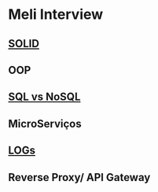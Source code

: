 # Meli Interview
## [SOLID](https://github.com/alrtas/alrtas.github.io/blob/master/Solid.md)
## OOP

## [SQL vs NoSQL](https://github.com/alrtas/alrtas.github.io/blob/master/Db.md)

## MicroServiços

## [LOGs](https://github.com/alrtas/alrtas.github.io/blob/master/Log.md)

## Reverse Proxy/ API Gateway


